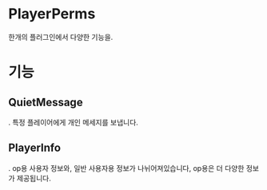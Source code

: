# PlayerPerms
 한개의 플러그인에서 다양한 기능을.
 
# 기능
 
## QuietMessage
. 특정 플레이어에게 개인 메세지를 보냅니다.

## PlayerInfo
. op용 사용자 정보와, 일반 사용자용 정보가 나뉘어져있습니다, op용은 더 다양한 정보가 제공됩니다.